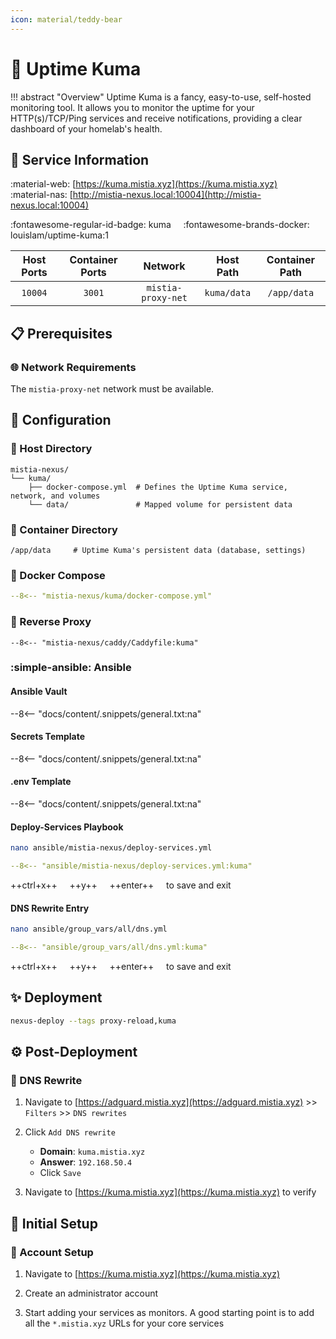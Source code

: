 ```yaml
---
icon: material/teddy-bear
---
```


# 🐻 Uptime Kuma

<!-- markdownlint-disable MD033 -->

!!! abstract "Overview"
    Uptime Kuma is a fancy, easy-to-use, self-hosted monitoring tool. It allows you to monitor the uptime for your HTTP(s)/TCP/Ping services and receive notifications, providing a clear dashboard of your homelab's health.

## 📑 Service Information

:material-web: [https://kuma.mistia.xyz](https://kuma.mistia.xyz) &nbsp;&nbsp;&nbsp; :material-nas: [http://mistia-nexus.local:10004](http://mistia-nexus.local:10004)

:fontawesome-regular-id-badge: kuma &nbsp;&nbsp;&nbsp; :fontawesome-brands-docker: louislam/uptime-kuma:1

| Host Ports | Container Ports | Network |  Host Path | Container Path |
|:----------:|:------------:|:----------:|:----------:|:--------------:|
| `10004` | `3001` | `mistia-proxy-net` | `kuma/data` | `/app/data` |

## 📋 Prerequisites

### 🌐 Network Requirements

The `mistia-proxy-net` network must be available.

## 🔧 Configuration

### 📂 Host Directory

```text
mistia-nexus/
└── kuma/
    ├── docker-compose.yml  # Defines the Uptime Kuma service, network, and volumes
    └── data/               # Mapped volume for persistent data
```

### 📁 Container Directory

```text
/app/data     # Uptime Kuma's persistent data (database, settings)
```

### 🐋 Docker Compose

```yaml title="docker-compose.yml"
--8<-- "mistia-nexus/kuma/docker-compose.yml"
```

### 🔀 Reverse Proxy

```Caddyfile title="Caddyfile"
--8<-- "mistia-nexus/caddy/Caddyfile:kuma"
```

### :simple-ansible: Ansible

#### Ansible Vault

--8<-- "docs/content/.snippets/general.txt:na"

#### Secrets Template

--8<-- "docs/content/.snippets/general.txt:na"

#### .env Template

--8<-- "docs/content/.snippets/general.txt:na"

#### Deploy-Services Playbook

```bash
nano ansible/mistia-nexus/deploy-services.yml
```

```yaml title="deploy-services.yml"
--8<-- "ansible/mistia-nexus/deploy-services.yml:kuma"
```

++ctrl+x++ &nbsp;&nbsp;&nbsp; ++y++ &nbsp;&nbsp;&nbsp; ++enter++ &nbsp;&nbsp;&nbsp; to save and exit

#### DNS Rewrite Entry

```bash
nano ansible/group_vars/all/dns.yml
```

```yaml title="dns.yml"
--8<-- "ansible/group_vars/all/dns.yml:kuma"
```

++ctrl+x++ &nbsp;&nbsp;&nbsp; ++y++ &nbsp;&nbsp;&nbsp; ++enter++ &nbsp;&nbsp;&nbsp; to save and exit

## ✨ Deployment

```bash
nexus-deploy --tags proxy-reload,kuma
```

## ⚙️ Post-Deployment

### 📝 DNS Rewrite

1. Navigate to [https://adguard.mistia.xyz](https://adguard.mistia.xyz) >> `Filters` >> `DNS rewrites`

2. Click `Add DNS rewrite`
      - **Domain**: `kuma.mistia.xyz`
      - **Answer**: `192.168.50.4`
      - Click `Save`

3. Navigate to [https://kuma.mistia.xyz](https://kuma.mistia.xyz) to verify

## 🚀 Initial Setup

### 🪪 Account Setup

1. Navigate to [https://kuma.mistia.xyz](https://kuma.mistia.xyz)

2. Create an administrator account

3. Start adding your services as monitors. A good starting point is to add all the `*.mistia.xyz` URLs for your core services
